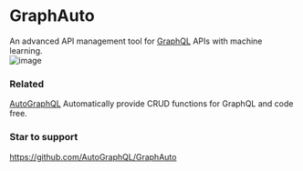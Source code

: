 # GraphAuto
An advanced API management tool for [GraphQL](https://github.com/graphql) APIs with machine learning. <br />
![image](https://user-images.githubusercontent.com/5738175/172935532-aba3c5a4-0828-45f5-83d9-2735657002ce.png)

### Related
[AutoGraphQL](https://github.com/AutoGraphQL/AutoGraphQL) Automatically provide CRUD functions for GraphQL and code free.

### Star to support
https://github.com/AutoGraphQL/GraphAuto
